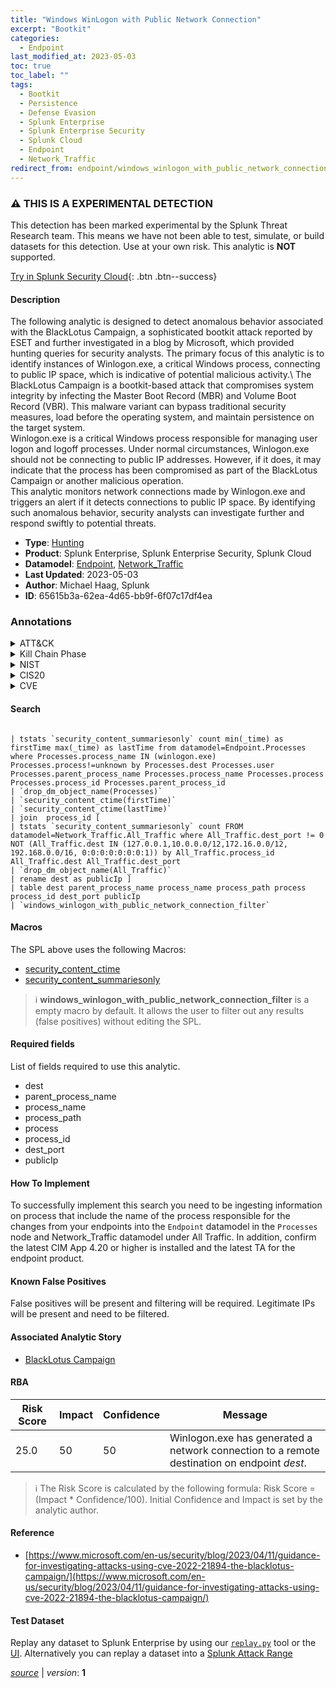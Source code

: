 ```yaml
---
title: "Windows WinLogon with Public Network Connection"
excerpt: "Bootkit"
categories:
  - Endpoint
last_modified_at: 2023-05-03
toc: true
toc_label: ""
tags:
  - Bootkit
  - Persistence
  - Defense Evasion
  - Splunk Enterprise
  - Splunk Enterprise Security
  - Splunk Cloud
  - Endpoint
  - Network_Traffic
redirect_from: endpoint/windows_winlogon_with_public_network_connection/
---
```


### :warning: THIS IS A EXPERIMENTAL DETECTION
This detection has been marked experimental by the Splunk Threat Research team. This means we have not been able to test, simulate, or build datasets for this detection. Use at your own risk. This analytic is **NOT** supported.


[Try in Splunk Security Cloud](https://www.splunk.com/en_us/cyber-security.html){: .btn .btn--success}

#### Description

The following analytic is designed to detect anomalous behavior associated with the BlackLotus Campaign, a sophisticated bootkit attack reported by ESET and further investigated in a blog by Microsoft, which provided hunting queries for security analysts. The primary focus of this analytic is to identify instances of Winlogon.exe, a critical Windows process, connecting to public IP space, which is indicative of potential malicious activity.\ The BlackLotus Campaign is a bootkit-based attack that compromises system integrity by infecting the Master Boot Record (MBR) and Volume Boot Record (VBR). This malware variant can bypass traditional security measures, load before the operating system, and maintain persistence on the target system.\
Winlogon.exe is a critical Windows process responsible for managing user logon and logoff processes. Under normal circumstances, Winlogon.exe should not be connecting to public IP addresses. However, if it does, it may indicate that the process has been compromised as part of the BlackLotus Campaign or another malicious operation.\
This analytic monitors network connections made by Winlogon.exe and triggers an alert if it detects connections to public IP space. By identifying such anomalous behavior, security analysts can investigate further and respond swiftly to potential threats.

- **Type**: [Hunting](https://github.com/splunk/security_content/wiki/Detection-Analytic-Types)
- **Product**: Splunk Enterprise, Splunk Enterprise Security, Splunk Cloud
- **Datamodel**: [Endpoint](https://docs.splunk.com/Documentation/CIM/latest/User/Endpoint), [Network_Traffic](https://docs.splunk.com/Documentation/CIM/latest/User/NetworkTraffic)
- **Last Updated**: 2023-05-03
- **Author**: Michael Haag, Splunk
- **ID**: 65615b3a-62ea-4d65-bb9f-6f07c17df4ea

### Annotations
<details>
  <summary>ATT&CK</summary>

<div markdown="1">

#### [ATT&CK](https://attack.mitre.org/)

| ID          | Technique   | Tactic         |
| ----------- | ----------- |--------------- |
| [T1542.003](https://attack.mitre.org/techniques/T1542/003/) | Bootkit | Persistence, Defense Evasion |

</div>
</details>


<details>
  <summary>Kill Chain Phase</summary>

<div markdown="1">

* Installation
* Exploitation


</div>
</details>


<details>
  <summary>NIST</summary>

<div markdown="1">

* DE.AE



</div>
</details>

<details>
  <summary>CIS20</summary>

<div markdown="1">

* CIS 10



</div>
</details>

<details>
  <summary>CVE</summary>

<div markdown="1">


</div>
</details>


#### Search

```

| tstats `security_content_summariesonly` count min(_time) as firstTime max(_time) as lastTime from datamodel=Endpoint.Processes where Processes.process_name IN (winlogon.exe)  Processes.process!=unknown by Processes.dest Processes.user Processes.parent_process_name Processes.process_name Processes.process Processes.process_id Processes.parent_process_id 
| `drop_dm_object_name(Processes)` 
| `security_content_ctime(firstTime)` 
| `security_content_ctime(lastTime)` 
| join  process_id [
| tstats `security_content_summariesonly` count FROM datamodel=Network_Traffic.All_Traffic where All_Traffic.dest_port != 0 NOT (All_Traffic.dest IN (127.0.0.1,10.0.0.0/12,172.16.0.0/12, 192.168.0.0/16, 0:0:0:0:0:0:0:1)) by All_Traffic.process_id All_Traffic.dest All_Traffic.dest_port 
| `drop_dm_object_name(All_Traffic)` 
| rename dest as publicIp ] 
| table dest parent_process_name process_name process_path process process_id dest_port publicIp 
| `windows_winlogon_with_public_network_connection_filter`
```

#### Macros
The SPL above uses the following Macros:
* [security_content_ctime](https://github.com/splunk/security_content/blob/develop/macros/security_content_ctime.yml)
* [security_content_summariesonly](https://github.com/splunk/security_content/blob/develop/macros/security_content_summariesonly.yml)

> :information_source:
> **windows_winlogon_with_public_network_connection_filter** is a empty macro by default. It allows the user to filter out any results (false positives) without editing the SPL.



#### Required fields
List of fields required to use this analytic.
* dest
* parent_process_name
* process_name
* process_path
* process
* process_id
* dest_port
* publicIp



#### How To Implement
To successfully implement this search you need to be ingesting information on process that include the name of the process responsible for the changes from your endpoints into the `Endpoint` datamodel in the `Processes` node and Network_Traffic datamodel under All Traffic. In addition, confirm the latest CIM App 4.20 or higher is installed and the latest TA for the endpoint product.
#### Known False Positives
False positives will be present and filtering will be required. Legitimate IPs will be present and need to be filtered.

#### Associated Analytic Story
* [BlackLotus Campaign](/stories/blacklotus_campaign)




#### RBA

| Risk Score  | Impact      | Confidence   | Message      |
| ----------- | ----------- |--------------|--------------|
| 25.0 | 50 | 50 | Winlogon.exe has generated a network connection to a remote destination on endpoint $dest$. |


> :information_source:
> The Risk Score is calculated by the following formula: Risk Score = (Impact * Confidence/100). Initial Confidence and Impact is set by the analytic author.


#### Reference

* [https://www.microsoft.com/en-us/security/blog/2023/04/11/guidance-for-investigating-attacks-using-cve-2022-21894-the-blacklotus-campaign/](https://www.microsoft.com/en-us/security/blog/2023/04/11/guidance-for-investigating-attacks-using-cve-2022-21894-the-blacklotus-campaign/)



#### Test Dataset
Replay any dataset to Splunk Enterprise by using our [`replay.py`](https://github.com/splunk/attack_data#using-replaypy) tool or the [UI](https://github.com/splunk/attack_data#using-ui).
Alternatively you can replay a dataset into a [Splunk Attack Range](https://github.com/splunk/attack_range#replay-dumps-into-attack-range-splunk-server)




[*source*](https://github.com/splunk/security_content/tree/develop/detections/experimental/endpoint/windows_winlogon_with_public_network_connection.yml) \| *version*: **1**
